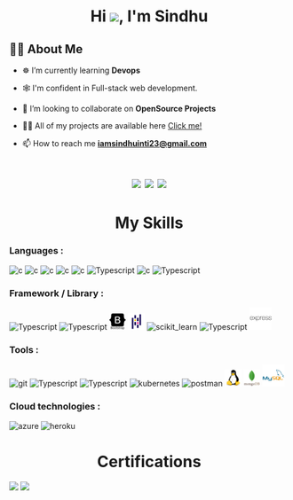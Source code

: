 ### <h1 align="center">Hi <img src="https://raw.githubusercontent.com/MartinHeinz/MartinHeinz/master/wave.gif" width="30px">, I'm Sindhu

 ## 🙋‍♀️ About Me


- ☸️ I’m currently learning **Devops**
 
- 🕸️ I'm confident in Full-stack web development.

- 👯 I’m looking to collaborate on **OpenSource Projects**

- 👨‍💻 All of my projects are available  here [Click me!](https://github.com/Sindhuinti?tab=repositories)

- 📫 How to reach me **iamsindhuinti23@gmail.com**

<h1 align="center">
<a href="https://twitter.com/intisindhu"><img src="https://img.shields.io/badge/Twitter-%231DA1F2.svg?style=for-the-badge&logo=Twitter&logoColor=white"></a>
<a href="https://www.linkedin.com/in/sindhu-inti-47a228235/"><img src="https://img.shields.io/badge/linkedin-%230077B5.svg?style=for-the-badge&logo=linkedin&logoColor=white"></a>
<a href="mailto:iamsindhuinti23@gmail.com"><img src="https://img.shields.io/badge/Gmail-D14836?style=for-the-badge&logo=gmail&logoColor=white"></a>
</h1>

### <h1 align="center"> My Skills

### Languages :
<img src="https://github.com/get-icon/geticon/raw/master/icons/c.svg" alt="c" width="30px" height="30px"/>
<img src="https://github.com/get-icon/geticon/raw/master/icons/c-plusplus.svg" alt="c" width="30px" height="30px"/>
<img src="https://github.com/get-icon/geticon/raw/master/icons/java.svg" alt="c" width="30px" height="30px"/>
<img src="https://github.com/get-icon/geticon/raw/master/icons/python.svg" alt="c" width="30px" height="30px"/>
<img src="https://github.com/get-icon/geticon/raw/master/icons/javascript.svg" alt="c" width="30px" height="30px"/>
<img src="https://github.com/get-icon/geticon/raw/master/icons/typescript-icon.svg" alt="Typescript" width="30px" height="30px"/>
<img src="https://github.com/get-icon/geticon/raw/master/icons/go.svg" alt="c"  height="25px"/>
<img src="https://github.com/get-icon/geticon/raw/master/icons/bash.svg" alt="Typescript" width="30px" height="30px"/>

### Framework / Library :

<img src="https://github.com/get-icon/geticon/raw/master/icons/react.svg" alt="Typescript" width="30px" height="30px">
<img src="https://github.com/get-icon/geticon/raw/master/icons/nodejs.svg" alt="Typescript" width="30px" height="30px">
<img src="https://raw.githubusercontent.com/devicons/devicon/master/icons/bootstrap/bootstrap-plain-wordmark.svg" alt="bootstrap" width="30" height="30"/>
 <img src="https://raw.githubusercontent.com/devicons/devicon/2ae2a900d2f041da66e950e4d48052658d850630/icons/pandas/pandas-original.svg" alt="pandas" width="30" height="30"/>
  <img src="https://upload.wikimedia.org/wikipedia/commons/0/05/Scikit_learn_logo_small.svg" alt="scikit_learn" width="30" height="30"/>
  <img src="https://github.com/get-icon/geticon/raw/master/icons/tensorflow.svg" alt="Typescript" width="30px" height="30px">
  <img src="https://raw.githubusercontent.com/devicons/devicon/master/icons/express/express-original-wordmark.svg" alt="express" width="40" height="40"/>
  
  ### Tools :
  <img src="https://www.vectorlogo.zone/logos/git-scm/git-scm-icon.svg" alt="git" width="30" height="30"/>
  <img src="https://github.com/get-icon/geticon/raw/master/icons/github-icon.svg" alt="Typescript" width="30px" height="30px"/>
<img src="https://github.com/get-icon/geticon/raw/master/icons/docker-icon.svg" alt="Typescript" width="30px" height="30px"/>
   <img src="https://www.vectorlogo.zone/logos/kubernetes/kubernetes-icon.svg" alt="kubernetes" width="30" height="30"/>
<img src="https://www.vectorlogo.zone/logos/getpostman/getpostman-icon.svg" alt="postman" width="30" height="30"/>
 <img src="https://raw.githubusercontent.com/devicons/devicon/master/icons/linux/linux-original.svg" alt="linux" width="30" height="30"/> 
<img src="https://raw.githubusercontent.com/devicons/devicon/master/icons/mongodb/mongodb-original-wordmark.svg" alt="mongodb" width="30" height="30"/> 
 <img src="https://raw.githubusercontent.com/devicons/devicon/master/icons/mysql/mysql-original-wordmark.svg" alt="mysql" width="40" height="40"/> 

### Cloud technologies :
<img src="https://www.vectorlogo.zone/logos/microsoft_azure/microsoft_azure-icon.svg" alt="azure" width="40" height="30"/>
<img src="https://www.vectorlogo.zone/logos/heroku/heroku-icon.svg" alt="heroku" width="30" height="30"/>


</h1>





### <h1 align="center"> Certifications</h1>
<a href="https://www.credly.com/badges/1433cffd-912d-4f3f-aee3-6daacecb667b/public_url">
<img src="https://images.credly.com/size/680x680/images/be8fcaeb-c769-4858-b567-ffaaa73ce8cf/image.png" width="100"/></a>
<a href="https://badgr.com/public/assertions/Myfgu1OFTsSNQPQdazL7xQ?identity__email=20b91a05b3@srkrec.ac.in"><img src="https://api.badgr.io/public/assertions/Myfgu1OFTsSNQPQdazL7xQ/image" width="100"/> </a>

